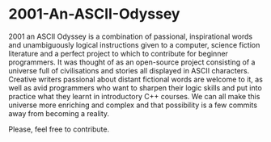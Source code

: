 # 2001-An-ASCII-Odyssey

2001 an ASCII Odyssey is a combination of passional, inspirational words and unambiguously logical instructions given to a computer, science fiction literature and a perfect project to which to contribute for beginner programmers.
It was thought of as an open-source project consisting of a universe full of civilisations and stories all displayed in ASCII
characters. Creative writers passional about distant fictional words are welcome to it, as well as avid programmers who want to sharpen their logic skills and put into practice what they learnt in introductory C++ courses. 
We can all make this universe more enriching and complex and that possibility is a few commits away from becoming a reality. 

Please, feel free to contribute. 
